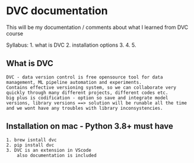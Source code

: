 # DVC documentation
This will be my documentation / comments about what I learned from DVC course 

Syllabus: 
    1. what is DVC
    2. installation options
    3. 
    4. 
    5. 

## What is DVC
    DVC - data version control is free opensource tool for data management, ML pipeline automation and experiments. 
    Contains effective versioning system, so we can collaborate very quickly through many different projects, different codes etc. 
    big plus is codification - option so save and integrate model versions, library versions ==> solution will be runable all the time and we wont have any troubles with library inconsystencies.  

## Installation on mac - Python 3.8+ must have
    1. brew isntall dvc
    2. pip install dvc
    3. DVC is an extension in VScode   
        also documentation is included 
    
